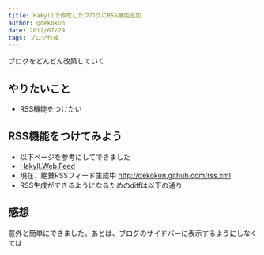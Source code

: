 ```yaml
---
title: Hakyllで作成したブログにRSS機能追加
author: @dekokun
date: 2012/07/29
tags: ブログ作成
---
```


ブログをどんどん改築していく

## やりたいこと

* RSS機能をつけたい

## RSS機能をつけてみよう

* 以下ページを参考にしてできました
* [Hakyll.Web.Feed](http://hackage.haskell.org/packages/archive/hakyll/3.2.7.2/doc/html/Hakyll-Web-Feed.html)
* 現在、絶賛RSSフィード生成中 http://dekokun.github.com/rss.xml
* RSS生成ができるようになるためのdiffは以下の通り

<script src="https://gist.github.com/3196214.js?file=hakyll.diff"></script>

## 感想

意外と簡単にできました。あとは、ブログのサイドバーに表示するようにしなくては
